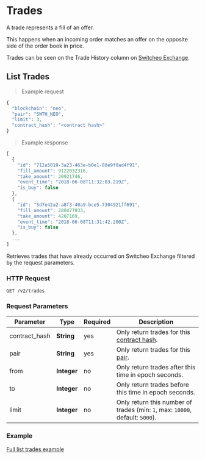# Trades

A trade represents a fill of an offer.

This happens when an incoming order matches an offer on the opposite side of the order book in price.

Trades can be seen on the Trade History column on [Switcheo Exchange](https://switcheo.exchange).

## List Trades

> Example request

```js
{
  "blockchain": "neo",
  "pair": "SWTH_NEO",
  "limit": 3,
  "contract_hash": "<contract hash>"
}
```

> Example response

```js
[
  {
    "id": "712a5019-3a23-463e-b0e1-80e9f0ad4f91",
    "fill_amount": 9122032316,
    "take_amount": 20921746,
    "event_time": "2018-06-08T11:32:03.219Z",
    "is_buy": false
  },
  {
    "id": "5d7e42a2-a8f3-40a9-bce5-7304921ff691",
    "fill_amount": 280477933,
    "take_amount": 4207169,
    "event_time": "2018-06-08T11:31:42.200Z",
    "is_buy": false
  },
  ...
]
```

Retrieves trades that have already occurred on Switcheo Exchange filtered by the request parameters.

### HTTP Request

`GET /v2/trades`

### Request Parameters

Parameter     | Type         | Required | Description
------------- | ------------ | -------- | -----------
contract_hash | **String**   | yes       | Only return trades for this [contract hash](#contracts).
pair          | **String**   | yes       | Only return trades for this [pair](#pairs).
from          | **Integer**  | no      | Only return trades after this time in epoch seconds.
to            | **Integer**  | no      | Only return trades before this time in epoch seconds.
limit         | **Integer**  | no      | Only return this number of trades (min: `1`, max: `10000`, default: `5000`).

### Example
[Full list trades example](https://github.com/ConjurTech/switcheo-api-examples/blob/master/src/examples/trades/listTradesExample.js)
